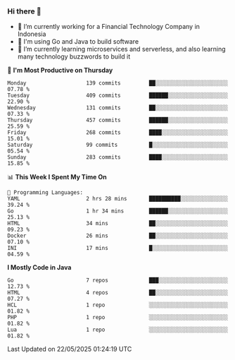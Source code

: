 ### Hi there 👋

<!--
**mazzama/mazzama** is a ✨ _special_ ✨ repository because its `README.md` (this file) appears on your GitHub profile.

Here are some ideas to get you started:

- 🔭 I’m currently working on ...
- 🌱 I’m currently learning ...
- 👯 I’m looking to collaborate on ...
- 🤔 I’m looking for help with ...
- 💬 Ask me about ...
- 📫 How to reach me: ...
- 😄 Pronouns: ...
- ⚡ Fun fact: ...
-->

- 🔭 I’m currently working for a Financial Technology Company in Indonesia
- :gun: I'm using Go and Java to build software
- 🌱 I’m currently learning microservices and serverless, and also learning many technology buzzwords to build it

<!--START_SECTION:waka-->
📅 **I'm Most Productive on Thursday** 

```text
Monday                   139 commits         ██░░░░░░░░░░░░░░░░░░░░░░░   07.78 % 
Tuesday                  409 commits         ██████░░░░░░░░░░░░░░░░░░░   22.90 % 
Wednesday                131 commits         ██░░░░░░░░░░░░░░░░░░░░░░░   07.33 % 
Thursday                 457 commits         ██████░░░░░░░░░░░░░░░░░░░   25.59 % 
Friday                   268 commits         ████░░░░░░░░░░░░░░░░░░░░░   15.01 % 
Saturday                 99 commits          █░░░░░░░░░░░░░░░░░░░░░░░░   05.54 % 
Sunday                   283 commits         ████░░░░░░░░░░░░░░░░░░░░░   15.85 % 
```


📊 **This Week I Spent My Time On** 

```text
💬 Programming Languages: 
YAML                     2 hrs 28 mins       ██████████░░░░░░░░░░░░░░░   39.24 % 
Go                       1 hr 34 mins        ██████░░░░░░░░░░░░░░░░░░░   25.13 % 
HTML                     34 mins             ██░░░░░░░░░░░░░░░░░░░░░░░   09.23 % 
Docker                   26 mins             ██░░░░░░░░░░░░░░░░░░░░░░░   07.10 % 
INI                      17 mins             █░░░░░░░░░░░░░░░░░░░░░░░░   04.59 % 
```

**I Mostly Code in Java** 

```text
Go                       7 repos             ███░░░░░░░░░░░░░░░░░░░░░░   12.73 % 
HTML                     4 repos             ██░░░░░░░░░░░░░░░░░░░░░░░   07.27 % 
HCL                      1 repo              ░░░░░░░░░░░░░░░░░░░░░░░░░   01.82 % 
PHP                      1 repo              ░░░░░░░░░░░░░░░░░░░░░░░░░   01.82 % 
Lua                      1 repo              ░░░░░░░░░░░░░░░░░░░░░░░░░   01.82 % 
```




 Last Updated on 22/05/2025 01:24:19 UTC
<!--END_SECTION:waka-->
